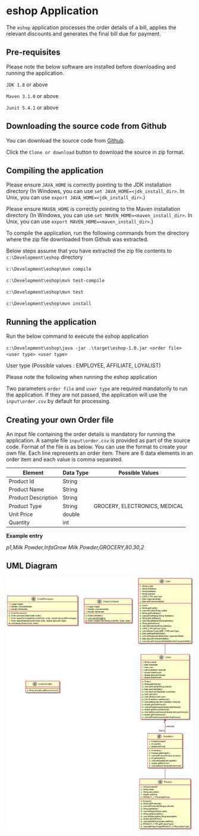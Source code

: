 # eshop Application

The `eshop` application processes the order details of a bill, applies the relevant 
discounts and generates the final bill due for payment.

Pre-requisites
--------------

Please note the below software are installed before downloading and running the application.

`JDK 1.8` or above

`Maven 3.1.0` or above

`Junit 5.4.1` or above

Downloading the source code from Github
---------------------------------------
You can download the source code from [Github](https://github.com/vasanth-07/eshop-repo/tree/develop). 

Click the `Clone or download` button to download the source in zip format.


Compiling the application
-------------------------

Please ensure `JAVA_HOME` is correctly pointing to the JDK installation directory
(In Windows, you can use `set JAVA_HOME=<jdk_install_dir>`. In Unix, you can use `export JAVA_HOME=<jdk_install_dir>`.)

Please ensure `MAVEN_HOME` is correctly pointing to the Maven installation directory
(In Windows, you can use `set MAVEN_HOME=<maven_install_dir>`. In Unix, you can use `export MAVEN_HOME=<maven_install_dir>`.)

To compile the application, run the following commands from the directory where the zip file downloaded from Github was extracted. 

Below steps assume that you have extracted the zip file contents to `c:\Development\eshop` directory

`c:\Development\eshop\mvn compile`

`c:\Development\eshop\mvn test-compile`

`c:\Development\eshop\mvn test`

`c:\Development\eshop\mvn install`


Running the application
-------------------------

Run the below command to execute the eshop application

`c:\Development\eshop\java -jar .\target\eshop-1.0.jar <order file> <user type> <user type>`

User type (Possible values : EMPLOYEE, AFFILIATE, LOYALIST)

Please note the following when running the eshop application

Two parameters `order file` and `user type` are required mandatorily to run the application. If they are not passed, the application will use the `input\order.csv` by default for processing.

Creating your own Order file
----------------------------
An input file containing the order details is mandatory for running the application. A sample file `input\order.csv` is provided as part of the source code. Format of the file is as below. You can use the format to create your own file. Each line represents an order item. There are 6 data elements in an order item and each value is comma separated.


| Element             | Data Type | Possible Values
| ------------------- | --------- | ---------------|
| Product Id    	  | String    | |
| Product Name        | String    | |
| Product Description | String    | |
| Product Type		  | String    | GROCERY, ELECTRONICS, MEDICAL |
| Unit Price		  | double    | |
| Quantity 			  | int       | |


**Example entry**

*p1,Milk Powder,InfaGrow Milk Powder,GROCERY,80.30,2*

UML Diagram
-----------

![Class Diagram](uml/eshop.png)

